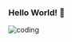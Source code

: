 ### Hello World! 👋

![coding](https://media.giphy.com/media/citBl9yPwnUOs/giphy.gif?cid=ecf05e47vol9dw96zc3xm6x3v5ecb128i25evw3oodtknrax&rid=giphy.gif&ct=g)

<!--
**jamesrupa/jamesrupa** is a ✨ _special_ ✨ repository because its `README.md` (this file) appears on your GitHub profile.

Here are some ideas to get you started:

- 🔭 I’m currently working on ...
- 🌱 I’m currently learning ...
- 👯 I’m looking to collaborate on ...
- 🤔 I’m looking for help with ...
- 💬 Ask me about ...
- 📫 How to reach me: ...
- 😄 Pronouns: ...
- ⚡ Fun fact: ...
-->
